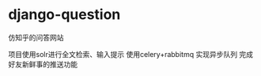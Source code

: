 django-question
===============

仿知乎的问答网站

项目使用solr进行全文检索、输入提示
使用celery+rabbitmq 实现异步队列 完成好友新鲜事的推送功能

